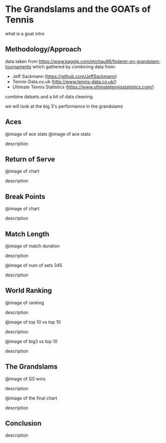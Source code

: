 # The Grandslams and the GOATs of Tennis

what is a goat
intro


## Methodology/Approach

data taken from https://www.kaggle.com/michau96/federer-on-grandslam-tournaments which gathered by combining data from:

- Jeff Sackmann (https://github.com/JeffSackmann)
- Tennis-Data.co.uk (http://www.tennis-data.co.uk/)
- Ultimate Tennis Statistics (https://www.ultimatetennisstatistics.com/)

combine datsets and a bit of data cleaning 

we will look at the big 3's performance in the grandslams


## Aces

@image of ace stats   @image of ace stats

description


## Return of Serve

@image of chart

description


## Break Points

@image of chart

description


## Match Length

@image of match duration

description

@image of num of sets 345

description


## World Ranking

@image of ranking

description

@image of top 10 vs top 10

description

@image of big3 vs top 10

description


## The Grandslams

@image of GS wins

description

@image of the final chart

description


## Conclusion

description



















